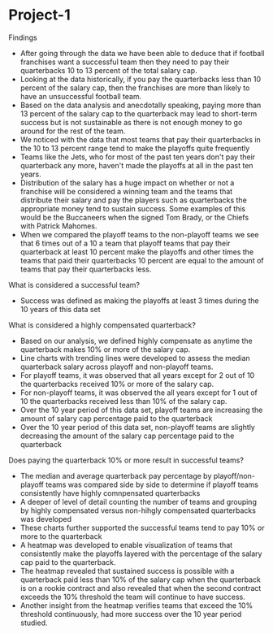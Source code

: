 # Project-1

Findings
- After going through the data we have been able to deduce that if football franchises want a successful team then they need to pay their quarterbacks 10 to 13 percent of the total salary cap. 
- Looking at the data historically, if you pay the quarterbacks less than 10 percent of the salary cap, then the franchises are more than likely to have an unsuccessful football team. 
- Based on the data analysis and anecdotally speaking, paying more than 13 percent of the salary cap to the quarterback may lead to short-term success but is not sustainable as there is not enough money to go around for the rest of the team.
- We noticed with the data that most teams that pay their quarterbacks in the 10 to 13 percent range tend to make the playoffs quite frequently
- Teams like the Jets, who for most of the past ten years don't pay their quarterback any more, haven't made the playoffs at all in the past ten years.
- Distribution of the salary has a huge impact on whether or not a franchise will be considered a winning team and the teams that distribute their salary and pay the players such as quarterbacks the appropriate money tend to sustain success. Some examples of this would be the Buccaneers when the signed Tom Brady, or the Chiefs with Patrick Mahomes.
- When we compared the playoff teams to the non-playoff teams we see that 6 times out of a 10 a team that playoff teams that pay their quarterback at least 10 percent make the playoffs and other times the teams that paid their quarterbacks 10 percent are equal to the amount of teams that pay their quarterbacks less.

What is considered a successful team?
- Success was defined as making the playoffs at least 3 times during the 10 years of this data set

What is considered a highly compensated quarterback?
- Based on our analysis, we defined highly compensate as anytime the quarterback makes 10% or more of the salary cap.
- Line charts with trending lines were developed to assess the median quarterback salary across playoff and non-playoff teams.
- For playoff teams, it was observed that all years except for 2 out of 10 the quarterbacks received 10% or more of the salary cap.
- For non-playoff teams, it was observed the all years except for 1 out of 10 the quarterbacks received less than 10% of the salary cap.
- Over the 10 year period of this data set, playoff teams are increasing the amount of salary cap percentage paid to the quarterback
- Over the 10 year period of this data set, non-playoff teams are slightly decreasing the amount of the salary cap percentage paid to the quarterback

Does paying the quarterback 10% or more result in successful teams?
- The median and average quarterback pay percentage by playoff/non-playoff teams was compared side by side to determine if playoff teams consistently have highly comnpensated quarterbacks
- A deeper of level of detail counting the number of teams and grouping by highly compensated versus non-hihgly compensated quarterbacks was developed
- These charts further supported the successful teams tend to pay 10% or more to the quarterback
- A heatmap was developed to enable visualization of teams that consistently make the playoffs layered with the percentage of the salary cap paid to the quarterback.
- The heatmap revealed that sustained success is possible with a quarterback paid less than 10% of the salary cap when the quarterback is on a rookie contract and also revealed that when the second contract exceeds the 10% threshold the team will continue to have success.
- Another insight from the heatmap verifies teams that exceed the 10% threshold continuously, had more success over the 10 year period studied.

